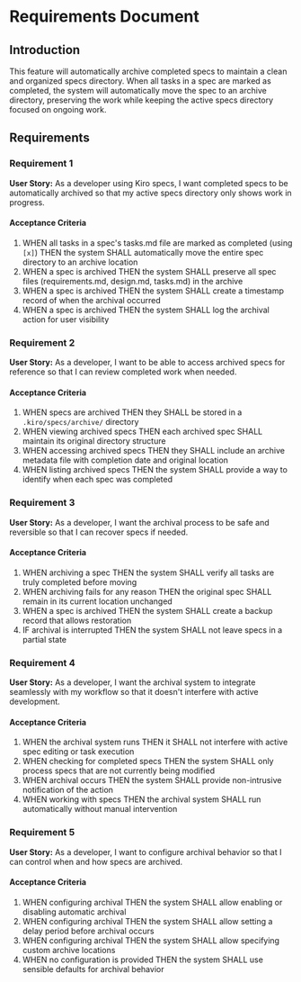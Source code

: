 # Requirements Document

## Introduction

This feature will automatically archive completed specs to maintain a clean and organized specs directory. When all tasks in a spec are marked as completed, the system will automatically move the spec to an archive directory, preserving the work while keeping the active specs directory focused on ongoing work.

## Requirements

### Requirement 1

**User Story:** As a developer using Kiro specs, I want completed specs to be automatically archived so that my active specs directory only shows work in progress.

#### Acceptance Criteria

1. WHEN all tasks in a spec's tasks.md file are marked as completed (using `[x]`) THEN the system SHALL automatically move the entire spec directory to an archive location
2. WHEN a spec is archived THEN the system SHALL preserve all spec files (requirements.md, design.md, tasks.md) in the archive
3. WHEN a spec is archived THEN the system SHALL create a timestamp record of when the archival occurred
4. WHEN a spec is archived THEN the system SHALL log the archival action for user visibility

### Requirement 2

**User Story:** As a developer, I want to be able to access archived specs for reference so that I can review completed work when needed.

#### Acceptance Criteria

1. WHEN specs are archived THEN they SHALL be stored in a `.kiro/specs/archive/` directory
2. WHEN viewing archived specs THEN each archived spec SHALL maintain its original directory structure
3. WHEN accessing archived specs THEN they SHALL include an archive metadata file with completion date and original location
4. WHEN listing archived specs THEN the system SHALL provide a way to identify when each spec was completed

### Requirement 3

**User Story:** As a developer, I want the archival process to be safe and reversible so that I can recover specs if needed.

#### Acceptance Criteria

1. WHEN archiving a spec THEN the system SHALL verify all tasks are truly completed before moving
2. WHEN archiving fails for any reason THEN the original spec SHALL remain in its current location unchanged
3. WHEN a spec is archived THEN the system SHALL create a backup record that allows restoration
4. IF archival is interrupted THEN the system SHALL not leave specs in a partial state

### Requirement 4

**User Story:** As a developer, I want the archival system to integrate seamlessly with my workflow so that it doesn't interfere with active development.

#### Acceptance Criteria

1. WHEN the archival system runs THEN it SHALL not interfere with active spec editing or task execution
2. WHEN checking for completed specs THEN the system SHALL only process specs that are not currently being modified
3. WHEN archival occurs THEN the system SHALL provide non-intrusive notification of the action
4. WHEN working with specs THEN the archival system SHALL run automatically without manual intervention

### Requirement 5

**User Story:** As a developer, I want to configure archival behavior so that I can control when and how specs are archived.

#### Acceptance Criteria

1. WHEN configuring archival THEN the system SHALL allow enabling or disabling automatic archival
2. WHEN configuring archival THEN the system SHALL allow setting a delay period before archival occurs
3. WHEN configuring archival THEN the system SHALL allow specifying custom archive locations
4. WHEN no configuration is provided THEN the system SHALL use sensible defaults for archival behavior